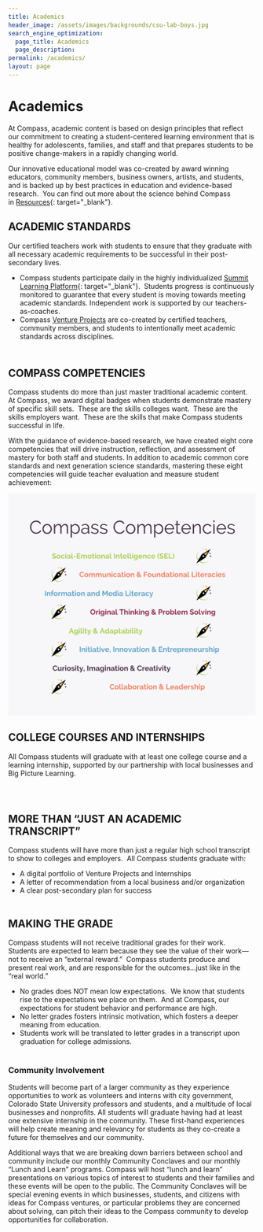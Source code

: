 ```yaml
---
title: Academics
header_image: /assets/images/backgrounds/csu-lab-boys.jpg
search_engine_optimization:
  page_title: Academics
  page_description:
permalink: /academics/
layout: page
---
```


# Academics

At Compass, academic content is based on design principles that reflect our commitment to creating a student-centered learning environment that is healthy for adolescents, families, and staff and that prepares students to be positive change-makers in a rapidly changing world.

Our innovative educational model was co-created by award winning educators, community members, business owners, artists, and students, and is backed up by best practices in education and evidence-based research.&nbsp; You can find out more about the science behind Compass in&nbsp;[Resources](/resources/){: target="_blank"}.

## ACADEMIC STANDARDS

Our certified teachers work with students to ensure that they graduate with all necessary academic requirements to be successful in their post-secondary lives.

* Compass students participate daily in the highly individualized&nbsp;[Summit Learning Platform](https://www.summitlearning.org/){: target="_blank"}.&nbsp; Students progress is continuously monitored to guarantee that every student is moving towards meeting academic standards. Independent work is supported by our teachers-as-coaches.
* Compass&nbsp;[Venture Projects](/venture-projects/)&nbsp;are co-created by certified teachers, community members, and students to intentionally meet academic standards across disciplines.

## <br>COMPASS COMPETENCIES

Compass students do more than just master traditional academic content.&nbsp; At Compass, we award digital badges when students demonstrate mastery of specific skill sets.&nbsp; These are the skills colleges want.&nbsp; These are the skills employers want.&nbsp; These are the skills that make Compass students successful in life.

With the guidance of evidence-based research, we have created eight core competencies that will drive instruction, reflection, and assessment of mastery for both staff and students. In addition to academic common core standards and next generation science standards, mastering these eight competencies will guide teacher evaluation and measure student achievement:

![](/assets/images/competencies-infographic-1.png)

## COLLEGE COURSES AND INTERNSHIPS

All Compass students will graduate with at least one college course and a learning internship, supported by our partnership with local businesses and Big Picture Learning.

### &nbsp;

## MORE THAN “JUST AN ACADEMIC TRANSCRIPT”

Compass students will have more than just a regular high school transcript to show to colleges and employers.&nbsp; All Compass students graduate with:

* A digital portfolio of Venture Projects and Internships&nbsp;
* A letter of recommendation from a local business and/or organization
* A clear post-secondary plan for success<br>&nbsp;

## MAKING THE GRADE

Compass students will not receive traditional grades for their work.&nbsp; Students are expected to learn because they see the value of their work—not to receive an “external reward.”&nbsp; Compass students produce and present real work, and are responsible for the outcomes…just like in the “real world.”

* No grades does NOT mean low expectations.&nbsp; We know that students rise to the expectations we place on them.&nbsp; And at Compass, our expectations for student behavior and performance are high.
* No letter grades fosters intrinsic motivation, which fosters a deeper meaning from education.
* Students work will be translated to letter grades in a transcript upon graduation for college admissions.<br>&nbsp;

### Community Involvement

Students will become part of a larger community as they experience opportunities to work as volunteers and interns with city government, Colorado State University professors and students, and a multitude of local businesses and nonprofits. All students will graduate having had at least one extensive internship in the community. These first-hand experiences will help create meaning and relevancy for students as they co-create a future for themselves and our community.

Additional ways that we are breaking down barriers between school and community include our monthly Community Conclaves and our monthly “Lunch and Learn” programs. Compass will host “lunch and learn” presentations on various topics of interest to students and their families and these events will be open to the public. The Community Conclaves will be special evening events in which businesses, students, and citizens with ideas for Compass ventures, or particular problems they are concerned about solving, can pitch their ideas to the Compass community to develop opportunities for collaboration.